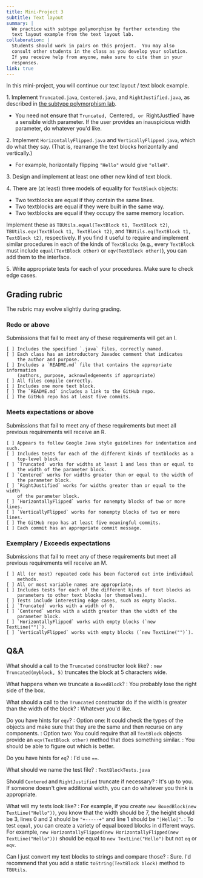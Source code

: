 ```yaml
---
title: Mini-Project 3
subtitle: Text layout
summary: |
  We practice with subtype polymorphism by further extending the
  text layout example from the text layout lab.
collaboration: |
  Students should work in pairs on this project.  You may also
  consult other students in the class as you develop your solution.
  If you receive help from anyone, make sure to cite them in your
  responses.
link: true
---
```

In this mini-project, you will continue our text layout / text block example.

1\. Implement `Truncated.java`, `Centered.java`, and `RightJustified.java`,
as described in [the subtype polymorphism lab](../labs/subtype-polymorphism.html).

* You need not ensure that `Truncated, `Centered`, or `RightJustfied` have
  a sensible width parameter. If the user provides an inauspicious width
  parameter, do whatever you'd like.

2\. Implement `HorizontallyFlipped.java` and `VerticallyFlipped.java`, which
do what they say.  (That is, rearrange the text blocks horizontally and
vertically.)

* For example, horizontally flipping `"Hello"` would give `"olleH"`.

3\. Design and implement at least one other new kind of text block.

4\. There are (at least) three models of equality for `TextBlock` objects:

* Two textblocks are equal if they contain the same lines.
* Two textblocks are equal if they were built in the same way.
* Two textblocks are equal if they occupy the same memory location.

Implement these as `TBUtils.equal(TextBlock t1, TextBlock t2)`, `TBUtils.eqv(TextBlock t1, TextBlock t2)`, and `TBUtils.eq(TextBlock t1, TextBlock t2)`, respectively.  If you find it useful to require and implement similar procedures in each of the kinds of `TextBlocks` (e.g., every `TextBlock` must include `equal(TextBlock other)` or `eqv(TextBlock other)`), you can add them to the interface.

5\. Write appropriate tests for each of your procedures.  Make sure to check edge cases.

## Grading rubric

The rubric may evolve slightly during grading.

### Redo or above

Submissions that fail to meet any of these requirements will get an I.

```
[ ] Includes the specified `.java` files, correctly named.  
[ ] Each class has an introductory Javadoc comment that indicates
    the author and purpose. 
[ ] Includes a `README.md` file that contains the appropriate information 
    (authors, purpose, acknowledgements if appropriate)
[ ] All files compile correctly.
[ ] Includes one more text block.
[ ] The `README.md` includes a link to the GitHub repo.
[ ] The GitHub repo has at least five commits.
```

### Meets expectations or above

Submissions that fail to meet any of these requirements but meet all
previous requirements will receive an R.

```
[ ] Appears to follow Google Java style guidelines for indentation and such.
[ ] Includes tests for each of the different kinds of textblocks as a
    top-level block.
[ ] `Truncated` works for widths at least 1 and less than or equal to 
    the width of the parameter block.
[ ] `Centered` works for widths greater than or equal to the width of 
    the parameter block.
[ ] `RightJustified` works for widths greater than or equal to the width
    of the parameter block.
[ ] `HorizontallyFlipped` works for nonempty blocks of two or more lines.
[ ] `VerticallyFlipped` works for nonempty blocks of two or more lines.
[ ] The GitHub repo has at least five meaningful commits.
[ ] Each commit has an appropriate commit message.
```

### Exemplary / Exceeds expectations

Submissions that fail to meet any of these requirements but meet all
previous requirements will receive an M.

```
[ ] All (or most) repeated code has been factored out into individual 
    methods.  
[ ] All or most variable names are appropriate.
[ ] Includes tests for each of the different kinds of text blocks as
    parameters to other text blocks (or themselves).
[ ] Tests include interesting edge cases, such as empty blocks.
[ ] `Truncated` works with a width of 0.
[ ] `Centered` works with a width greater than the width of the 
    parameter block.
[ ] `HorizontallyFlipped` works with empty blocks (`new TextLine("")`).
[ ] `VerticallyFlipped` works with empty blocks (`new TextLine("")`).
```

## Q&A

What should a call to the `Truncated` constructor look like?
  : `new Truncated(myblock, 5)` truncates the block at 5 characters wide.

What happens when we truncate a `BoxedBlock`?
  : You probably lose the right side of the box.

What should a call to the `Truncated` constructor do if the width is greater than the width of the block?
  : Whatever you'd like.

Do you have hints for `eqv`?
  : Option one: It could check the types of the objects and make sure
    that they are the same and then recurse on any components.
  : Option two: You could require that all `TextBlock` objects provide
    an `eqv(TextBlock other)` method that does something similar.
  : You should be able to figure out which is better.

Do you have hints for `eq`?
  : I'd use `==`.

What should we name the test file?
  : `TextBlockTests.java`

Should `Centered` and `RightJustified` truncate if necessary?
  : It's up to you. If someone doesn't give additional width, you can
    do whatever you think is appropriate. 

What will my tests look like?
  : For example, if you create `new BoxedBlock(new TextLine("Hello"))`, you know that the width should be 7, the height should be 3, lines 0 and 2 should be `"+-----+"` and line 1 should be `"|Hello|"`.
  : To test `equal`, you can create a variety of equal boxed blocks in different ways.  For example, `new HorizontallyFlipped(new HorizontallyFlipped(new TextLine("Hello")))` should be equal to `new TextLine("Hello")` but not `eq` or `eqv`.

Can I just convert my text blocks to strings and compare those?
  : Sure.  I'd recommend that you add a static `toString(TextBlock block)`
    method to `TBUtils`.

